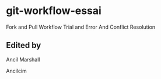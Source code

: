 # git-workflow-essai
Fork and Pull Workflow Trial and Error And Conflict Resolution

## Edited by
Ancil Marshall

Ancilcim
